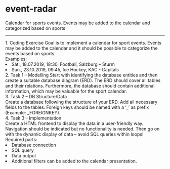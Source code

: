 # event-radar
Calendar for sports events. Events may be added to the calendar and categorized based on sports

<hr>
1. Coding Exercise 
Goal is to implement a calendar for sport events. Events may be added to the calendar and it 
should be possible to categorize the events based on sports. 
<br>
Examples: 
<li> Sat., 18.07.2019, 18:30, Football, Salzburg – Sturm 
<li> Sun., 23.10.2019, 09:45, Ice Hockey, KAC - Capitals 
<br>
2. Task 1 – Modelling
Start with identifying the database entities and then create a suitable database diagram (ERD). 
The ERD should cover all tables and their relations. 
Furthermore, the database should contain additional information, which may be valuable for the 
sport calendar.
<br>
3. Task 2 – DB Structure/Data
 <br>
Create a database following the structure of your ERD. Add all necessary fields to the tables. 
Foreign keys should be named with a ‘_’ as prefix (Example: _FOREIGNKEY).
<br>
4. Task 3 – Implementation
 <br>
Create a HTML frontend to display the data in a user-friendly way. Navigation should be 
indicated but no functionality is needed. 
Then go on with the dynamic display of data – avoid SQL queries within loops! 
 <br>
Required parts: 
 <br>
<li>Database connection 
<li>SQL query 
<li> Data output 
 <br>
<li>Additional filters can be added to the calendar presentation.
